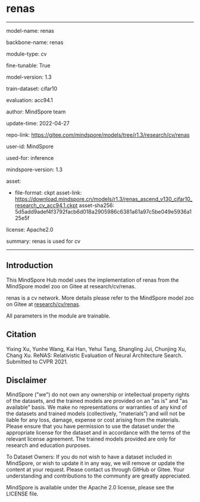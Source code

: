 # renas

---

model-name: renas

backbone-name: renas

module-type: cv

fine-tunable: True

model-version: 1.3

train-dataset: cifar10

evaluation: acc94.1

author: MindSpore team

update-time: 2022-04-27

repo-link: <https://gitee.com/mindspore/models/tree/r1.3/research/cv/renas>

user-id: MindSpore

used-for: inference

mindspore-version: 1.3

asset:

-
    file-format: ckpt
    asset-link: <https://download.mindspore.cn/models/r1.3/renas_ascend_v130_cifar10_research_cv_acc94.1.ckpt>
    asset-sha256: 5d5add9adef4f3792facb6d018a2905986c6381a61a97c5be049e5936a125e5f

license: Apache2.0

summary: renas is used for cv

---

## Introduction

This MindSpore Hub model uses the implementation of renas from the MindSpore model zoo on Gitee at research/cv/renas.

renas is a cv network. More details please refer to the MindSpore model zoo on Gitee at [research/cv/renas](https://gitee.com/mindspore/models/blob/r1.3/research/cv/renas/Readme.md).

All parameters in the module are trainable.

## Citation

Yixing Xu, Yunhe Wang, Kai Han, Yehui Tang, Shangling Jui, Chunjing Xu, Chang Xu. ReNAS: Relativistic Evaluation of Neural Architecture Search. Submitted to CVPR 2021.

## Disclaimer

MindSpore ("we") do not own any ownership or intellectual property rights of the datasets, and the trained models are provided on an "as is" and "as available" basis. We make no representations or warranties of any kind of the datasets and trained models (collectively, “materials”) and will not be liable for any loss, damage, expense or cost arising from the materials. Please ensure that you have permission to use the dataset under the appropriate license for the dataset and in accordance with the terms of the relevant license agreement. The trained models provided are only for research and education purposes.

To Dataset Owners: If you do not wish to have a dataset included in MindSpore, or wish to update it in any way, we will remove or update the content at your request. Please contact us through GitHub or Gitee. Your understanding and contributions to the community are greatly appreciated.

MindSpore is available under the Apache 2.0 license, please see the LICENSE file.
